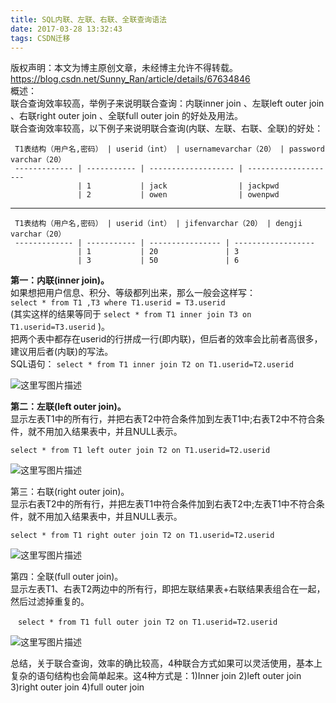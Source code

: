 ```yaml
---
title: SQL内联、左联、右联、全联查询语法
date: 2017-03-28 13:32:43
tags: CSDN迁移
---
```

 版权声明：本文为博主原创文章，未经博主允许不得转载。 https://blog.csdn.net/Sunny_Ran/article/details/67634846   
  概述：   
 联合查询效率较高，举例子来说明联合查询：内联inner join 、左联left outer join 、右联right outer join 、全联full outer join 的好处及用法。   
 联合查询效率较高，以下例子来说明联合查询(内联、左联、右联、全联)的好处：

 
     T1表结构（用户名,密码） | userid（int） | usernamevarchar（20） | password varchar（20）
     ------------- | ----------- | ------------------- | -------------------- 
                   | 1           | jack                | jackpwd             
                   | 2           | owen                | owenpwd             

 
--------
 
     T1表结构（用户名,密码） | userid（int） | jifenvarchar（20） | dengji varchar（20）
     ------------- | ----------- | ---------------- | ------------------ 
                   | 1           | 20               | 3                 
                   | 3           | 50               | 6                 

 **第一：内联(inner join)。**   
 如果想把用户信息、积分、等级都列出来，那么一般会这样写：   
  `select * from T1 ,T3 where T1.userid = T3.userid`    
 (其实这样的结果等同于 `select * from T1 inner join T3 on T1.userid=T3.userid`  )。   
 把两个表中都存在userid的行拼成一行(即内联)，但后者的效率会比前者高很多，建议用后者(内联)的写法。   
 SQL语句： `select * from T1 inner join T2 on T1.userid=T2.userid` 

 ![这里写图片描述](https://img-blog.csdn.net/20170328112016375?watermark/2/text/aHR0cDovL2Jsb2cuY3Nkbi5uZXQvU3VubnlfUmFu/font/5a6L5L2T/fontsize/400/fill/I0JBQkFCMA==/dissolve/70/gravity/SouthEast)

 **第二：左联(left outer join)。**   
 显示左表T1中的所有行，并把右表T2中符合条件加到左表T1中;右表T2中不符合条件，就不用加入结果表中，并且NULL表示。

 
```
select * from T1 left outer join T2 on T1.userid=T2.userid
```
 ![这里写图片描述](https://img-blog.csdn.net/20170328133049652?watermark/2/text/aHR0cDovL2Jsb2cuY3Nkbi5uZXQvU3VubnlfUmFu/font/5a6L5L2T/fontsize/400/fill/I0JBQkFCMA==/dissolve/70/gravity/SouthEast)

 第三：右联(right outer join)。   
 显示右表T2中的所有行，并把左表T1中符合条件加到右表T2中;左表T1中不符合条件，就不用加入结果表中，并且NULL表示。

 
```
select * from T1 right outer join T2 on T1.userid=T2.userid
```
 ![这里写图片描述](https://img-blog.csdn.net/20170328133126173?watermark/2/text/aHR0cDovL2Jsb2cuY3Nkbi5uZXQvU3VubnlfUmFu/font/5a6L5L2T/fontsize/400/fill/I0JBQkFCMA==/dissolve/70/gravity/SouthEast)

 第四：全联(full outer join)。   
 显示左表T1、右表T2两边中的所有行，即把左联结果表+右联结果表组合在一起，然后过滤掉重复的。   
 

 
```
　select * from T1 full outer join T2 on T1.userid=T2.userid
```
 ![这里写图片描述](https://img-blog.csdn.net/20170328133150892?watermark/2/text/aHR0cDovL2Jsb2cuY3Nkbi5uZXQvU3VubnlfUmFu/font/5a6L5L2T/fontsize/400/fill/I0JBQkFCMA==/dissolve/70/gravity/SouthEast)

 总结，关于联合查询，效率的确比较高，4种联合方式如果可以灵活使用，基本上复杂的语句结构也会简单起来。这4种方式是：1)Inner join 2)left outer join 3)right outer join 4)full outer join

   
  